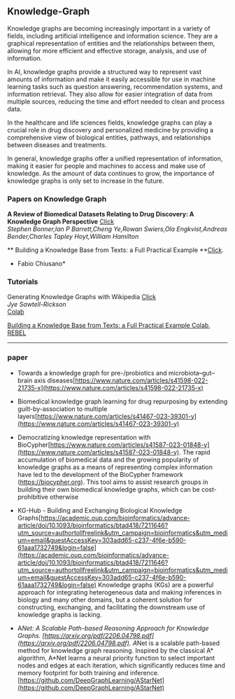 ## Knowledge-Graph
Knowledge graphs are becoming increasingly important in a variety of fields, including artificial intelligence and information science. They are a graphical representation of entities and the relationships between them, allowing for more efficient and effective storage, analysis, and use of information.

In AI, knowledge graphs provide a structured way to represent vast amounts of information and make it easily accessible for use in machine learning tasks such as question answering, recommendation systems, and information retrieval. They also allow for easier integration of data from multiple sources, reducing the time and effort needed to clean and process data.

In the healthcare and life sciences fields, knowledge graphs can play a crucial role in drug discovery and personalized medicine by providing a comprehensive view of biological entities, pathways, and relationships between diseases and treatments.

In general, knowledge graphs offer a unified representation of information, making it easier for people and machines to access and make use of knowledge. As the amount of data continues to grow, the importance of knowledge graphs is only set to increase in the future.

### Papers on Knowledge Graph
**A Review of Biomedical Datasets Relating to Drug Discovery: A Knowledge Graph Perspective** [Click](https://arxiv.org/pdf/2102.10062.pdf)\
*Stephen Bonner,Ian P Barrett,Cheng Ye,Rowan Swiers,Ola Engkvist,Andreas Bender,Charles Tapley Hoyt,William Hamilton*

** Building a Knowledge Base from Texts: a Full Practical Example **[Click](https://medium.com/nlplanet/building-a-knowledge-base-from-texts-a-full-practical-example-8dbbffb912fa).
* Fabio Chiusano*
### Tutorials
Generating Knowledge Graphs with Wikipedia [Click](https://towardsdatascience.com/generating-knowledge-graphs-with-wikipedia-ec17030a40f6)\
*Jye Sawtell-Rickson*\
[Colab](https://colab.research.google.com/drive/1iKsJtRY-7gX_pGAHT2Cu3e75b3LztU63?usp=sharing&authuser=2)

[Building a Knowledge Base from Texts: a Full Practical Example Colab, REBEL](https://colab.research.google.com/drive/12gwdua-Fs7H31HIc5frzavT6ofyeLWux?usp=sharing)

--------------------------------------------------------------------------------------------------------------------------------
### paper
- Towards a knowledge graph for pre-/probiotics and microbiota–gut–brain axis diseases[https://www.nature.com/articles/s41598-022-21735-x](https://www.nature.com/articles/s41598-022-21735-x)

- Biomedical knowledge graph learning for drug repurposing by extending guilt-by-association to multiple layers[https://www.nature.com/articles/s41467-023-39301-y](https://www.nature.com/articles/s41467-023-39301-y)
- Democratizing knowledge representation with BioCypher[https://www.nature.com/articles/s41587-023-01848-y](https://www.nature.com/articles/s41587-023-01848-y). The rapid accumulation of biomedical data and the growing popularity of knowledge graphs as a means of representing complex information have led to the development of the BioCypher framework (https://biocypher.org). This tool aims to assist research groups in building their own biomedical knowledge graphs, which can be cost-prohibitive otherwise
- KG-Hub - Building and Exchanging Biological Knowledge Graphs[https://academic.oup.com/bioinformatics/advance-article/doi/10.1093/bioinformatics/btad418/7211646?utm_source=authortollfreelink&utm_campaign=bioinformatics&utm_medium=email&guestAccessKey=303add65-c237-4f6e-b590-61aaa1732749&login=false](https://academic.oup.com/bioinformatics/advance-article/doi/10.1093/bioinformatics/btad418/7211646?utm_source=authortollfreelink&utm_campaign=bioinformatics&utm_medium=email&guestAccessKey=303add65-c237-4f6e-b590-61aaa1732749&login=false) Knowledge graphs (KGs) are a powerful approach for integrating heterogeneous data and making inferences in biology and many other domains, but a coherent solution for constructing, exchanging, and facilitating the downstream use of knowledge graphs is lacking.
- A*Net: A Scalable Path-based Reasoning Approach for Knowledge Graphs. [https://arxiv.org/pdf/2206.04798.pdf](https://arxiv.org/pdf/2206.04798.pdf).
  A*Net is a scalable path-based method for knowledge graph reasoning. Inspired by the classical A* algorithm, A*Net learns a neural priority function to select important nodes and edges at each iteration, which significantly reduces time and memory footprint for both training and inference.[https://github.com/DeepGraphLearning/AStarNet](https://github.com/DeepGraphLearning/AStarNet)
  

